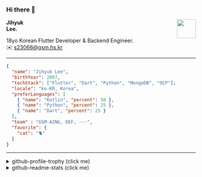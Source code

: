 ### Hi there 👋
<img src="https://github.githubassets.com/images/mona-loading-default.gif" width="50px" align="right">
</a>

**Jihyuk\
Lee.**

18yo Korean Flutter Developer & Backend Engineer.\
✉️ <s23066@gsm.hs.kr>

---

```json
{
  "name": "Jihyuk Lee",
  "birthYear": 2007,
  "techStack": ["Flutter", "Dart", "Python", "MongoDB", "OCP"],
  "locale": "ko-KR, Korea",
  "preferLanguages": [
    { "name": "Kotlin", "percent": 50 },
    { "name": "Python", "percent": 25 },
    { "name": "Dart", "percent": 25 }
  ],
  "team" : "GSM-AING, DEF, ···",
  "favorite": {
    "cat": "🐈"
  }
}
```
---
<details>
  <summary>github-profile-trophy (click me)</summary>
  
![](https://github-profile-trophy.vercel.app/?username=withJihyuk&row=1&column=8&theme=nord)
  
</details>
<details>
  <summary>github-readme-stats (click me)</summary>
  
<!--START_SECTION:waka-->
![Code Time](http://img.shields.io/badge/Code%20Time-578%20hrs%2031%20mins-blue)

![Lines of code](https://img.shields.io/badge/%EC%A0%80%EB%8A%94%20%EC%97%AC%ED%83%9C%EA%B9%8C%EC%A7%80%20-470.9%20thousand%20%EC%A4%84%EC%9D%98%20%EC%BD%94%EB%93%9C%EB%A5%BC%20%EC%9E%91%EC%84%B1%ED%96%88%EC%96%B4%EC%9A%94.-blue)

**저는 아침형 인간이에요. 🐤** 

```text
🌞 아침                     327 commits         ████░░░░░░░░░░░░░░░░░░░░░   15.94 % 
🌆 낮　                     734 commits         █████████░░░░░░░░░░░░░░░░   35.77 % 
🌃 저녁                     746 commits         █████████░░░░░░░░░░░░░░░░   36.35 % 
🌙 밤　                     245 commits         ███░░░░░░░░░░░░░░░░░░░░░░   11.94 % 
```


📊 **저는 이번주를 이렇게 시간을 보냈어요.** 

```text
🕑︎ Timezone: Asia/Seoul

💬 프로그래밍 언어들: 
Kotlin                   2 mins              ████████████████████████░   97.41 % 
Python                   0 secs              █░░░░░░░░░░░░░░░░░░░░░░░░   02.59 % 

🔥 에디터들: 
IntelliJ IDEA            2 mins              ████████████████████████░   97.41 % 
VS Code                  0 secs              █░░░░░░░░░░░░░░░░░░░░░░░░   02.59 % 

💻 운영 체제들: 
Mac                      2 mins              █████████████████████████   100.00 % 
```


 Last Updated on 11/12/2024 18:52:14 UTC
<!--END_SECTION:waka-->

</details>

</div>

